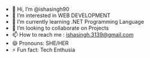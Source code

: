 - 👋 Hi, I’m @ishasingh90
- 👀 I’m interested in WEB DEVELOPMENT
- 🌱 I’m currently learning .NET Programming Language
- 💞️ I’m looking to collaborate on Projects 
- 📫 How to reach me : ishasingh.3139@gmail.com
- 😄 Pronouns: SHE/HER
- ⚡ Fun fact: Tech Enthusia

<!---
ishasingh90/ishasingh90 is a ✨ special ✨ repository because its `README.md` (this file) appears on your GitHub profile.
You can click the Preview link to take a look at your changes.
--->
